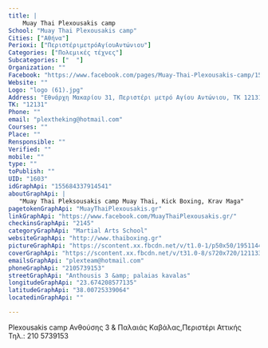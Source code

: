```yaml
---
title: |
    Muay Thai Plexousakis camp
School: "Muay Thai Plexousakis camp"
Cities: ["Αθήνα"]
Perioxi: ["ΠεριστέριμετρόΑγίουΑντώνιου"]
Categories: ["Πολεμικές τέχνες"]
Subcategories: ["  "]
Organization: ""
Facebook: "https://www.facebook.com/pages/Muay-Thai-Plexousakis-camp/155684337914541?sk=timeline"
Website: ""
Logo: "logo (61).jpg"
Address: "Εθνάρχη Μακαρίου 31, Περιστέρι μετρό Αγίου Αντώνιου, TK 12131"
TK: "12131"
Phone: ""
email: "plextheking@hotmail.com"
Courses: ""
Place: ""
Rensponsible: ""
Verified: ""
mobile: ""
type: ""
toPublish: ""
UID: "1603"
idGraphApi: "155684337914541"
aboutGraphApi: | 
   "Muay Thai Pleksousakis camp Muay Thai, Kick Boxing, Krav Maga"
pagetokenGraphApi: "MuayThaiPlexousakis.gr"
linkGraphApi: "https://www.facebook.com/MuayThaiPlexousakis.gr/"
checkinsGraphApi: "2145"
categoryGraphApi: "Martial Arts School"
websiteGraphApi: "http://www.thaiboxing.gr"
pictureGraphApi: "https://scontent.xx.fbcdn.net/v/t1.0-1/p50x50/19511446_820868951396073_4443800010109679676_n.jpg?oh=69a8877fded34bc5a563ed5ccb140846&amp;oe=5B4B8572"
coverGraphApi: "https://scontent.xx.fbcdn.net/v/t31.0-8/s720x720/12113329_534320670050904_384219356712179768_o.jpg?oh=e893c8b2b9453de54dd37a4c3e4b5cf1&amp;oe=5B4652E8"
emailsGraphApi: "plexteam@hotmail.com"
phoneGraphApi: "2105739153"
streetGraphApi: "Anthousis 3 &amp; palaias kavalas"
longitudeGraphApi: "23.674208577135"
latitudeGraphApi: "38.00725339064"
locatedinGraphApi: ""

---
```


Plexousakis camp Ανθούσης 3 &amp; Παλαιάς Καβάλας,Περιστέρι Αττικής Τηλ.: 210 5739153

